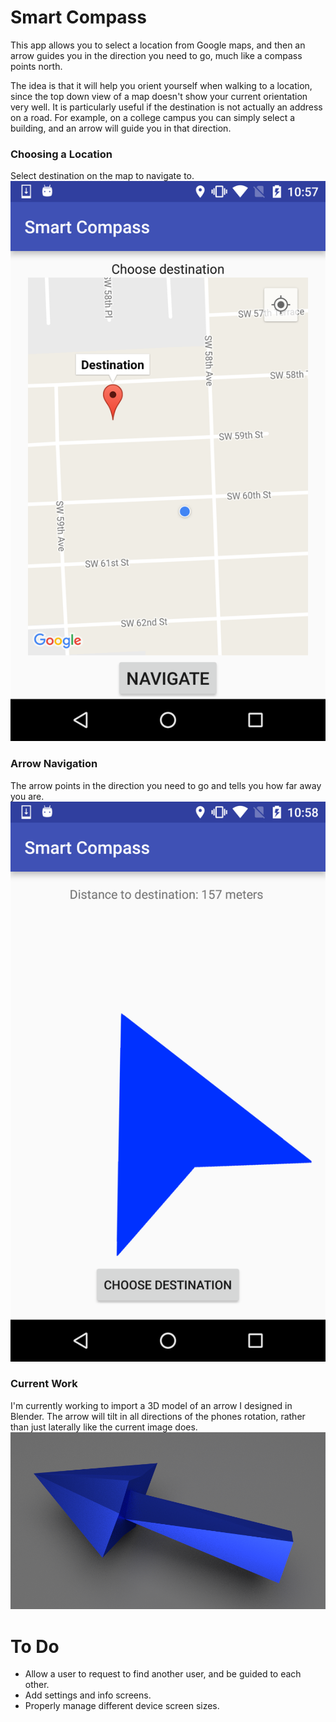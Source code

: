 # Smart Compass

This app allows you to select a location from Google maps, and then an arrow guides you in the direction you need to go, much like a compass points north.

The idea is that it will help you orient yourself when walking to a location, since the top down view of a map doesn't show your current orientation very well.
It is particularly useful if the destination is not actually an address on a road. For example, on a college campus you can simply select a building, and an arrow will guide you in that direction.

### Choosing a Location
Select destination on the map to navigate to.
![Map Select Screen](/screenshots/Map_screenshot.png)

### Arrow Navigation
The arrow points in the direction you need to go and tells you how far away you are.
![Navigation Screen](/screenshots/Navigation_screenshot.png)

### Current Work
I'm currently working to import a 3D model of an arrow I designed in Blender. The arrow will tilt in all directions of the phones rotation, rather than just laterally like the current image does.
![3D Arrow](/screenshots/3DArrow_screenshot.png)


# To Do
* Allow a user to request to find another user, and be guided to each other.
* Add settings and info screens.
* Properly manage different device screen sizes.